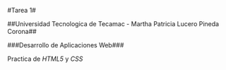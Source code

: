 #Tarea 1#

##Universidad Tecnologica de Tecamac - Martha Patricia Lucero Pineda Corona##

###Desarrollo de Aplicaciones Web###

Practica de _HTML5_ y _CSS_
